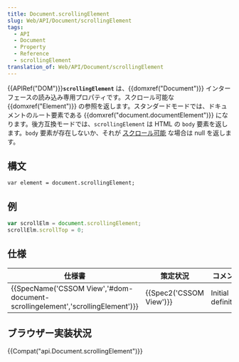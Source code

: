 ```yaml
---
title: Document.scrollingElement
slug: Web/API/Document/scrollingElement
tags:
  - API
  - Document
  - Property
  - Reference
  - scrollingElement
translation_of: Web/API/Document/scrollingElement
---
```

{{APIRef("DOM")}}**`scrollingElement`** は、{{domxref("Document")}} インターフェースの読み込み専用プロパティです。スクロール可能な {{domxref("Element")}} の参照を返します。スタンダードモードでは、ドキュメントのルート要素である {{domxref("document.documentElement")}} になります。後方互換モードでは、`scrollingElement` は HTML の `body` 要素を返します。`body` 要素が存在しないか、それが [スクロール可能](https://drafts.csswg.org/cssom-view/#potentially-scrollable) な場合は null を返します。

## 構文

```
var element = document.scrollingElement;
```

## 例

```js
var scrollElm = document.scrollingElement;
scrollElm.scrollTop = 0;
```

## 仕様

| 仕様書                                                                                                   | 策定状況                         | コメント           |
| -------------------------------------------------------------------------------------------------------- | -------------------------------- | ------------------ |
| {{SpecName('CSSOM View','#dom-document-scrollingelement','scrollingElement')}} | {{Spec2('CSSOM View')}} | Initial definition |

## ブラウザー実装状況

{{Compat("api.Document.scrollingElement")}}
